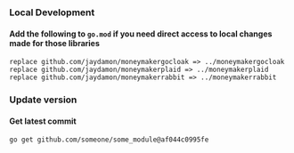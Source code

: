 ### Local Development
#### Add the following to `go.mod` if you need direct access to local changes made for those libraries
`replace github.com/jaydamon/moneymakergocloak => ../moneymakergocloak`
`replace github.com/jaydamon/moneymakerplaid => ../moneymakerplaid`
`replace github.com/jaydamon/moneymakerrabbit => ../moneymakerrabbit`
### Update version
#### Get latest commit
`go get github.com/someone/some_module@af044c0995fe`